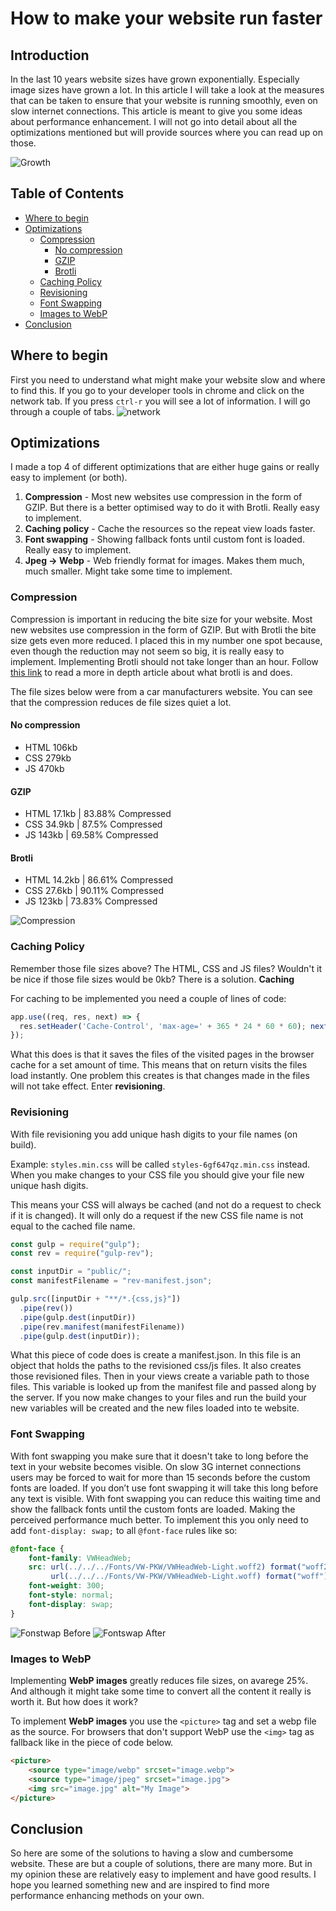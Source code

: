 # How to make your website run faster

## Introduction
In the last 10 years website sizes have grown exponentially. Especially image sizes have grown a lot. In this article I will take a look at the measures that can be taken to ensure that your website is running smoothly, even on slow internet connections. This article is meant to give you some ideas about performance enhancement. I will not go into detail about all the optimizations mentioned but will provide sources where you can read up on those.

![Growth](temp/websitesizes.png)

## Table of Contents
- [Where to begin](#where-to-begin)
- [Optimizations](#optimizations)
  - [Compression](#compression)
      - [No compression](#no-compression)
      - [GZIP](#gzip)
      - [Brotli](#brotli)
  - [Caching Policy](#caching-policy)
  - [Revisioning](#revisioning)
  - [Font Swapping](#font-swapping)
  - [Images to WebP](#images-to-webp)
- [Conclusion](#conclusion)

## Where to begin
First you need to understand what might make your website slow and where to find this. If you go to your developer tools in chrome
and click on the network tab. If you press `ctrl-r` you will see a lot of information. I will go through a couple of tabs.
![network](temp/network.png)


## Optimizations

I made a top 4 of different optimizations that are either huge gains or really easy to implement (or both).

1. **Compression** - Most new websites use compression in the form of GZIP. But there is a better optimised way to do it with Brotli. Really easy to implement. 
2. **Caching policy** -  Cache the resources so the repeat view loads faster.
3. **Font swapping** - Showing fallback fonts until custom font is loaded. Really easy to implement.
4. **Jpeg -> Webp** - Web friendly format for images. Makes them much, much smaller. Might take some time to implement.

### Compression

Compression is important in reducing the bite size for your website. Most new websites use compression in the form of GZIP. But with Brotli the bite size gets even more reduced. I placed this in my number one spot because, even though the reduction may not seem so big, it is really easy to implement. Implementing Brotli should not take longer than an hour. Follow [this link](https://medium.com/oyotech/how-brotli-compression-gave-us-37-latency-improvement-14d41e50fee4) to read a more in depth article about what brotli is and does.

The file sizes below were from a car manufacturers website. You can see that the compression reduces de file sizes quiet a lot.

#### No compression
- HTML 106kb 
- CSS 279kb 
- JS 470kb 

#### GZIP
- HTML 17.1kb | 83.88% Compressed
- CSS 34.9kb | 87.5% Compressed
- JS 143kb | 69.58% Compressed

#### Brotli
- HTML 14.2kb | 86.61% Compressed
- CSS 27.6kb | 90.11% Compressed
- JS 123kb | 73.83% Compressed

![Compression](temp/compression.png)

### Caching Policy

Remember those file sizes above? The HTML, CSS and JS files? Wouldn't it be nice if those file sizes would be 0kb? There is a solution. 
**Caching**

For caching to be implemented you need a couple of lines of code:

```js
app.use((req, res, next) => {
  res.setHeader('Cache-Control', 'max-age=' + 365 * 24 * 60 * 60); next();
});
```

What this does is that it saves the files of the visited pages in the browser cache for a set amount of time. This means that on return visits the files load instantly. One problem this creates is that changes made in the files will not take effect. Enter **revisioning**.

### Revisioning

With file revisioning you add unique hash digits to your file names (on build).

Example: `styles.min.css` will be called `styles-6gf647qz.min.css` instead. When you make changes to your CSS file you should give your file new unique hash digits.

This means your CSS will always be cached (and not do a request to check if it is changed). It will only do a request if the new CSS file name is not equal to the cached file name.

```js
const gulp = require("gulp");
const rev = require("gulp-rev");

const inputDir = "public/";
const manifestFilename = "rev-manifest.json";

gulp.src([inputDir + "**/*.{css,js}"])
  .pipe(rev())
  .pipe(gulp.dest(inputDir))
  .pipe(rev.manifest(manifestFilename))
  .pipe(gulp.dest(inputDir));
```

What this piece of code does is create a manifest.json. In this file is an object that holds the paths to the revisioned css/js files. It also creates those revisioned files. Then in your views create a variable path to those files. This variable is looked up from the manifest file and passed along by the server. If you now make changes to your files and run the build your new variables will be created and the new files loaded into te website.

### Font Swapping

With font swapping you make sure that it doesn't take to long before the text in your website becomes visible. On slow 3G internet connections users may be forced to wait for more than 15 seconds before the custom fonts are loaded. If you don’t use font swapping it will take this long before any text is visible. With font swapping you can reduce this waiting time and show the fallback fonts until the custom fonts are loaded. Making the perceived performance much better. To implement this you only need to add `font-display: swap;` to all `@font-face` rules like so:

```css
@font-face {
    font-family: VWHeadWeb;
    src: url(../../../Fonts/VW-PKW/VWHeadWeb-Light.woff2) format("woff2"), 
         url(../../../Fonts/VW-PKW/VWHeadWeb-Light.woff) format("woff");
    font-weight: 300;
    font-style: normal;
    font-display: swap;
}
```
![Fonstwap Before](temp/fontswap_before.png)
![Fontswap After](temp/fontswap_after.png)

### Images to WebP
Implementing **WebP images** greatly reduces file sizes, on avarege 25%. And although it might take some time to convert all the content it really is worth it. But how does it work?

To implement **WebP images** you use the `<picture>` tag and set a webp file as the source. For browsers that don't support WebP use the `<img>` tag as fallback like in the piece of code below.

```html
<picture>
    <source type="image/webp" srcset="image.webp">
    <source type="image/jpeg" srcset="image.jpg">
    <img src="image.jpg" alt="My Image">
</picture>
```

## Conclusion

So here are some of the solutions to having a slow and cumbersome website. These are but a couple of solutions, there are many more. But in my opinion these are relatively easy to implement and have good results. I hope you learned something new and are inspired to find more performance enhancing methods on your own.
